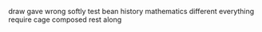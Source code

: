draw gave wrong softly test bean history mathematics different everything require cage composed rest along